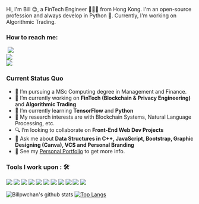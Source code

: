 Hi, I'm Bill 😉, a FinTech Engineer 👨🏻‍💻 from Hong Kong. I'm an open-source profession and always develop in Python 🐍. Currently, I'm working on Algorithmic Trading.

### How to reach me: 

<img src="https://img.shields.io/badge/-billpwchan%40hotmail.com-7B83EB?&style=for-the-badge&logo=Microsoft-outlook&logoColor=white" href="billpwchan@hotmail.com" alt="">   <a  href="https://www.instagram.com/sharannyo_/">
<img src="https://img.shields.io/badge/@billpwchan_-%23E4405F.svg?&style=for-the-badge&logo=instagram&logoColor=white"></a>  
<a href="https://www.linkedin.com/in/billpwchan1998/">
<img src="https://img.shields.io/badge/billpwchan-%230077B5.svg?&style=for-the-badge&logo=linkedin&logoColor=white" ></a>  
<a  href="https://www.billpwchan.com/"><img src="https://img.shields.io/badge/billpwchan.com-%2312100E.svg?&style=for-the-badge&logo=safari&logoColor=white"></a>

### Current Status Quo

- 💼 I’m pursuing a MSc Computing degree in Management and Finance.
- 🔭 I’m currently working on <strong>FinTech (Blockchain & Privacy Engineering)</strong> and <strong>Algorithmic Trading</strong>
- 🌱 I’m currently learning <strong>TensorFlow</strong> and <strong>Python</strong>
- 🤔 My research interests are with Blockchain Systems, Natural Language Processing, etc.
- 🔍 I’m looking to collaborate on <strong>Front-End Web Dev Projects</strong>
- 💬 Ask me about <strong>Data Structures in C++, JavaScript, Bootstrap, Graphic Designing (Canva), VCS and Personal Branding</strong>
- 👀 See my [Personal Portfolio](https://www.billpwchan.com) to get more info.

### Tools I work upon : 🛠

<img src="https://img.shields.io/badge/Java%20-%23E00033.svg?&style=for-the-badge&logo=java&logoColor=white">   <img src="https://img.shields.io/badge/python%20-%2314354C.svg?&style=for-the-badge&logo=python&logoColor=white">   <img src="https://img.shields.io/badge/c++%20-%2300599C.svg?&style=for-the-badge&logo=c%2B%2B&logoColor=white">   <img src="https://img.shields.io/badge/javascript%20-%23323330.svg?&style=for-the-badge&logo=javascript&logoColor=%23F7DF1E">   <img src="https://img.shields.io/badge/html5%20-%23E34F26.svg?&style=for-the-badge&logo=html5&logoColor=white">   <img src="https://img.shields.io/badge/css3%20-%231572B6.svg?&style=for-the-badge&logo=css3&logoColor=white">   <img src="https://img.shields.io/badge/react%20-%2320232a.svg?&style=for-the-badge&logo=react&logoColor=%2361DAFB">   <img src="https://img.shields.io/badge/tensorflow%20-%23FF6F00.svg?&style=for-the-badge&logo=tensorflow&logoColor=white">   <img src="https://img.shields.io/badge/git%20-%23F05033.svg?&style=for-the-badge&logo=git&logoColor=white"/>   <img src="http://img.shields.io/badge/-VS%20Code-000000?style=for-the-badge&logo=Visual-studio-code&logoColor=blue">   <img src="http://img.shields.io/badge/-PyCharm-000040?style=for-the-badge&logo=Pycharm&logoColor=yellow">

![Billpwchan's github stats](https://github-readme-stats.vercel.app/api?username=billpwchan&show_icons=true&count_private=true&hide=stars&include_all_commits=true&theme=buefy)
[![Top Langs](https://github-readme-stats.vercel.app/api/top-langs/?username=billpwchan&langs_count=8&layout=compact)](https://github.com/billpwchan/github-readme-stats)
